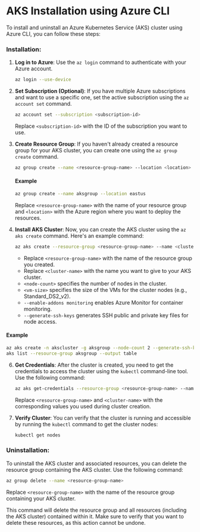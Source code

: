 # AKS Installation using Azure CLI
To install and uninstall an Azure Kubernetes Service (AKS) cluster using Azure CLI, you can follow these steps:

### Installation:

1. **Log in to Azure**: Use the `az login` command to authenticate with your Azure account.

   ```bash
   az login --use-device
   ```

2. **Set Subscription (Optional)**: If you have multiple Azure subscriptions and want to use a specific one, set the active subscription using the `az account set` command.

   ```bash
   az account set --subscription <subscription-id>
   ```

   Replace `<subscription-id>` with the ID of the subscription you want to use.

3. **Create Resource Group**: If you haven't already created a resource group for your AKS cluster, you can create one using the `az group create` command.

   ```bash
   az group create --name <resource-group-name> --location <location>
   ```
   #### Example
   ```bash
   az group create --name aksgroup --location eastus
   ```

   Replace `<resource-group-name>` with the name of your resource group and `<location>` with the Azure region where you want to deploy the resources.

5. **Install AKS Cluster**: Now, you can create the AKS cluster using the `az aks create` command. Here's an example command:

   ```bash
   az aks create --resource-group <resource-group-name> --name <cluster-name> --node-count <node-count> --node-vm-size <vm-size> --enable-addons monitoring --generate-ssh-keys
   ```

   - Replace `<resource-group-name>` with the name of the resource group you created.
   - Replace `<cluster-name>` with the name you want to give to your AKS cluster.
   - `<node-count>` specifies the number of nodes in the cluster.
   - `<vm-size>` specifies the size of the VMs for the cluster nodes (e.g., Standard_DS2_v2).
   - `--enable-addons monitoring` enables Azure Monitor for container monitoring.
   - `--generate-ssh-keys` generates SSH public and private key files for node access.
#### Example
```bash
az aks create -n akscluster -g aksgroup --node-count 2 --generate-ssh-keys
aks list --resource-group aksgroup --output table
```


6. **Get Credentials**: After the cluster is created, you need to get the credentials to access the cluster using the `kubectl` command-line tool. Use the following command:

   ```bash
   az aks get-credentials --resource-group <resource-group-name> --name <cluster-name>
   ```

   Replace `<resource-group-name>` and `<cluster-name>` with the corresponding values you used during cluster creation.

7. **Verify Cluster**: You can verify that the cluster is running and accessible by running the `kubectl` command to get the cluster nodes:

   ```bash
   kubectl get nodes
   ```

### Uninstallation:

To uninstall the AKS cluster and associated resources, you can delete the resource group containing the AKS cluster. Use the following command:

```bash
az group delete --name <resource-group-name> 
```

Replace `<resource-group-name>` with the name of the resource group containing your AKS cluster.

This command will delete the resource group and all resources (including the AKS cluster) contained within it. Make sure to verify that you want to delete these resources, as this action cannot be undone.

